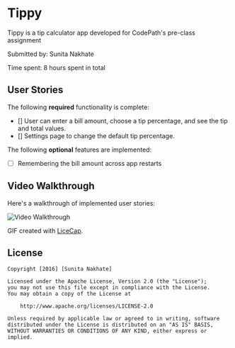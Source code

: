 # Tippy

Tippy is a tip calculator app developed for CodePath's pre-class assignment

Submitted by: Sunita Nakhate

Time spent: 8 hours spent in total

## User Stories

The following **required** functionality is complete:

* [] User can enter a bill amount, choose a tip percentage, and see the tip and total values.
* [] Settings page to change the default tip percentage.

The following **optional** features are implemented:
* [ ] Remembering the bill amount across app restarts

## Video Walkthrough 

Here's a walkthrough of implemented user stories:

![Video Walkthrough](http://i.imgur.com/Sd16wjA.gif)

GIF created with [LiceCap](http://www.cockos.com/licecap/).


## License

    Copyright [2016] [Sunita Nakhate]

    Licensed under the Apache License, Version 2.0 (the "License");
    you may not use this file except in compliance with the License.
    You may obtain a copy of the License at

        http://www.apache.org/licenses/LICENSE-2.0

    Unless required by applicable law or agreed to in writing, software
    distributed under the License is distributed on an "AS IS" BASIS,
    WITHOUT WARRANTIES OR CONDITIONS OF ANY KIND, either express or implied.
